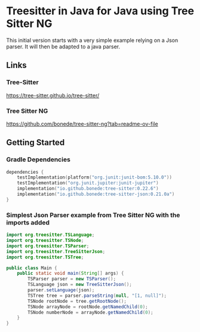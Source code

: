﻿# Treesitter in Java for Java using Tree Sitter NG

 This initial version starts with a very simple example relying on a Json parser. It will then be adapted to a java parser.

## Links
### Tree-Sitter
https://tree-sitter.github.io/tree-sitter/

### Tree Sitter NG
https://github.com/bonede/tree-sitter-ng?tab=readme-ov-file

## Getting Started
### Gradle Dependencies
```kts
dependencies {
    testImplementation(platform("org.junit:junit-bom:5.10.0"))
    testImplementation("org.junit.jupiter:junit-jupiter")
    implementation("io.github.bonede:tree-sitter:0.22.6")
    implementation("io.github.bonede:tree-sitter-json:0.21.0a")
}
```
### Simplest Json Parser example from Tree Sitter NG with the imports added
```java
import org.treesitter.TSLanguage;
import org.treesitter.TSNode;
import org.treesitter.TSParser;
import org.treesitter.TreeSitterJson;
import org.treesitter.TSTree;

public class Main {
    public static void main(String[] args) {
        TSParser parser = new TSParser();
        TSLanguage json = new TreeSitterJson();
        parser.setLanguage(json);
        TSTree tree = parser.parseString(null, "[1, null]");
        TSNode rootNode = tree.getRootNode();
        TSNode arrayNode = rootNode.getNamedChild(0);
        TSNode numberNode = arrayNode.getNamedChild(0);
    }
}
```




